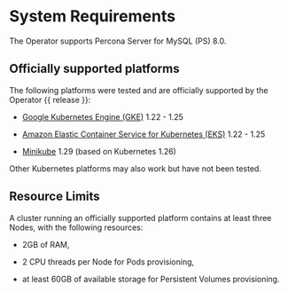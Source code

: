 # System Requirements

The Operator supports Percona Server for MySQL (PS) 8.0.

## Officially supported platforms

The following platforms were tested and are officially supported by the Operator
{{ release }}:

* [Google Kubernetes Engine (GKE)](https://cloud.google.com/kubernetes-engine) 1.22 - 1.25

* [Amazon Elastic Container Service for Kubernetes (EKS)](https://aws.amazon.com) 1.22 - 1.25

* [Minikube](https://minikube.sigs.k8s.io/docs/) 1.29 (based on Kubernetes 1.26)

Other Kubernetes platforms may also work but have not been tested.

## Resource Limits

A cluster running an officially supported platform contains at least three
Nodes, with the following resources:

* 2GB of RAM,

* 2 CPU threads per Node for Pods provisioning,

* at least 60GB of available storage for Persistent Volumes provisioning.
